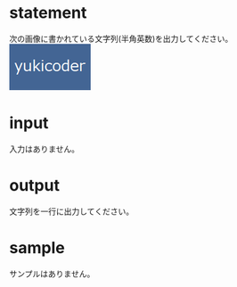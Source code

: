# statement
次の画像に書かれている文字列(半角英数)を出力してください。  
![画像ファイル](img.png)

# input
入力はありません。

# output
文字列を一行に出力してください。

# sample
サンプルはありません。

